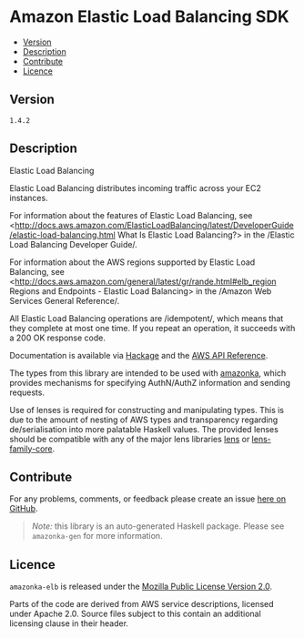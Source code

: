 # Amazon Elastic Load Balancing SDK

* [Version](#version)
* [Description](#description)
* [Contribute](#contribute)
* [Licence](#licence)


## Version

`1.4.2`


## Description

Elastic Load Balancing

Elastic Load Balancing distributes incoming traffic across your EC2 instances.

For information about the features of Elastic Load Balancing, see <http://docs.aws.amazon.com/ElasticLoadBalancing/latest/DeveloperGuide/elastic-load-balancing.html What Is Elastic Load Balancing?> in the /Elastic Load Balancing Developer Guide/.

For information about the AWS regions supported by Elastic Load Balancing, see <http://docs.aws.amazon.com/general/latest/gr/rande.html#elb_region Regions and Endpoints - Elastic Load Balancing> in the /Amazon Web Services General Reference/.

All Elastic Load Balancing operations are /idempotent/, which means that they complete at most one time. If you repeat an operation, it succeeds with a 200 OK response code.

Documentation is available via [Hackage](http://hackage.haskell.org/package/amazonka-elb)
and the [AWS API Reference](https://aws.amazon.com/documentation/).

The types from this library are intended to be used with [amazonka](http://hackage.haskell.org/package/amazonka),
which provides mechanisms for specifying AuthN/AuthZ information and sending requests.

Use of lenses is required for constructing and manipulating types.
This is due to the amount of nesting of AWS types and transparency regarding
de/serialisation into more palatable Haskell values.
The provided lenses should be compatible with any of the major lens libraries
[lens](http://hackage.haskell.org/package/lens) or [lens-family-core](http://hackage.haskell.org/package/lens-family-core).

## Contribute

For any problems, comments, or feedback please create an issue [here on GitHub](https://github.com/brendanhay/amazonka/issues).

> _Note:_ this library is an auto-generated Haskell package. Please see `amazonka-gen` for more information.


## Licence

`amazonka-elb` is released under the [Mozilla Public License Version 2.0](http://www.mozilla.org/MPL/).

Parts of the code are derived from AWS service descriptions, licensed under Apache 2.0.
Source files subject to this contain an additional licensing clause in their header.
